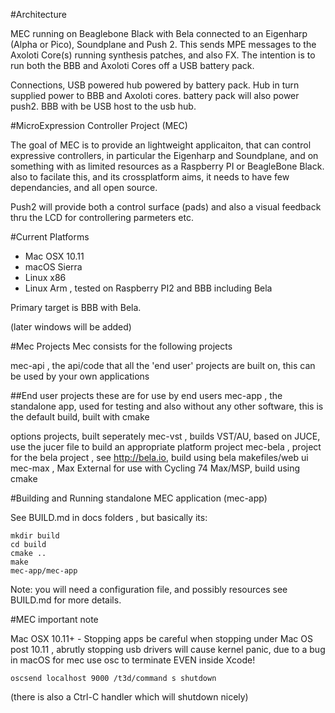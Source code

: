 #Architecture

MEC running on Beaglebone Black with Bela connected to an Eigenharp (Alpha or Pico), Soundplane and Push 2. This sends MPE messages to the Axoloti Core(s) running synthesis patches, and also FX.
The intention is to run both the BBB and Axoloti Cores off a USB battery pack.

Connections, USB powered hub powered by battery pack. Hub in turn supplied power to BBB and Axoloti cores. battery pack will also power push2.
BBB with be USB host to the usb hub.

#MicroExpression Controller Project (MEC)

The goal of MEC is to provide an lightweight applicaiton, that can control expressive controllers, 
in particular the Eigenharp and Soundplane, and on something with as limited resources as a Raspberry PI or BeagleBone Black. also to facilate this, and its crossplatform aims, it needs to have few dependancies, and all open source.

Push2 will provide both a control surface (pads) and also a visual feedback thru the LCD for controllering parmeters etc.

#Current Platforms

- Mac OSX 10.11
- macOS Sierra
- Linux x86
- Linux Arm , tested on Raspberry PI2 and BBB including Bela

Primary target is BBB with Bela.

(later windows will be added)


#Mec Projects
Mec consists for the following projects

mec-api , the api/code that all the 'end user' projects are built on, this can be used by your own applications

##End user projects
these are for use by end users
mec-app , the standalone app, used for testing and also without any other software, this is the default build, built with cmake

options projects, built seperately
mec-vst , builds VST/AU, based on JUCE, use the jucer file to build an appropriate platform project
mec-bela , project for the bela project , see http://bela.io, build using bela makefiles/web ui
mec-max , Max External for use with Cycling 74 Max/MSP, build using cmake


#Building and Running standalone MEC application (mec-app)

See BUILD.md in docs folders , but basically its:

    mkdir build
    cd build
    cmake ..
    make 
    mec-app/mec-app

Note: you will need a configuration file, and possibly resources see BUILD.md for more details.


#MEC important note

Mac OSX 10.11+ - Stopping apps
be careful when stopping under Mac OS post 10.11 , abrutly stopping usb drivers will cause kernel panic, due to a bug in macOS
for mec use osc to terminate EVEN inside Xcode!

    oscsend localhost 9000 /t3d/command s shutdown

(there is also a Ctrl-C handler which will shutdown nicely)
